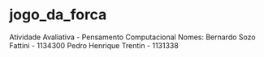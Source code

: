 # jogo_da_forca
Atividade Avaliativa - Pensamento Computacional
Nomes:
Bernardo Sozo Fattini - 1134300
Pedro Henrique Trentin - 1131338

